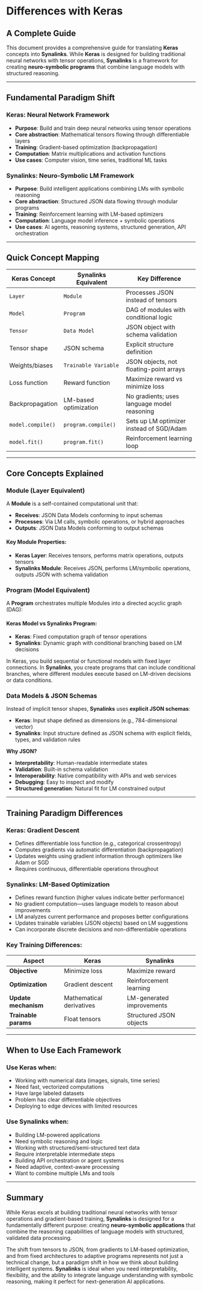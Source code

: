 # Differences with Keras
## A Complete Guide

This document provides a comprehensive guide for translating **Keras** concepts into **Synalinks**. While **Keras** is designed for building traditional neural networks with tensor operations, **Synalinks** is a framework for creating **neuro-symbolic programs** that combine language models with structured reasoning.

---

## Fundamental Paradigm Shift

### Keras: Neural Network Framework
- **Purpose**: Build and train deep neural networks using tensor operations
- **Core abstraction**: Mathematical tensors flowing through differentiable layers
- **Training**: Gradient-based optimization (backpropagation)
- **Computation**: Matrix multiplications and activation functions
- **Use cases**: Computer vision, time series, traditional ML tasks

### Synalinks: Neuro-Symbolic LM Framework
- **Purpose**: Build intelligent applications combining LMs with symbolic reasoning
- **Core abstraction**: Structured JSON data flowing through modular programs
- **Training**: Reinforcement learning with LM-based optimizers
- **Computation**: Language model inference + symbolic operations
- **Use cases**: AI agents, reasoning systems, structured generation, API orchestration

---

## Quick Concept Mapping

| **Keras Concept** | **Synalinks Equivalent** | **Key Difference** |
|------------------|------------------------|-------------------|
| `Layer` | `Module` | Processes JSON instead of tensors |
| `Model` | `Program` | DAG of modules with conditional logic |
| `Tensor` | `Data Model` | JSON object with schema validation |
| Tensor shape | JSON schema | Explicit structure definition |
| Weights/biases | `Trainable Variable` | JSON objects, not floating-point arrays |
| Loss function | Reward function | Maximize reward vs minimize loss |
| Backpropagation | LM-based optimization | No gradients; uses language model reasoning |
| `model.compile()` | `program.compile()` | Sets up LM optimizer instead of SGD/Adam |
| `model.fit()` | `program.fit()` | Reinforcement learning loop |

---

## Core Concepts Explained

### Module (Layer Equivalent)
A **Module** is a self-contained computational unit that:
- **Receives**: JSON Data Models conforming to input schemas
- **Processes**: Via LM calls, symbolic operations, or hybrid approaches
- **Outputs**: JSON Data Models conforming to output schemas

#### Key Module Properties:
- **Keras Layer**: Receives tensors, performs matrix operations, outputs tensors
- **Synalinks Module**: Receives JSON, performs LM/symbolic operations, outputs JSON with schema validation

### Program (Model Equivalent)
A **Program** orchestrates multiple Modules into a directed acyclic graph (DAG):

#### Keras Model vs Synalinks Program:
- **Keras**: Fixed computation graph of tensor operations
- **Synalinks**: Dynamic graph with conditional branching based on LM decisions

In Keras, you build sequential or functional models with fixed layer connections. In **Synalinks**, you create programs that can include conditional branches, where different modules execute based on LM-driven decisions or data conditions.

### Data Models & JSON Schemas

Instead of implicit tensor shapes, **Synalinks** uses **explicit JSON schemas**:

- **Keras**: Input shape defined as dimensions (e.g., 784-dimensional vector)
- **Synalinks**: Input structure defined as JSON schema with explicit fields, types, and validation rules

**Why JSON?**
- **Interpretability**: Human-readable intermediate states
- **Validation**: Built-in schema validation
- **Interoperability**: Native compatibility with APIs and web services
- **Debugging**: Easy to inspect and modify
- **Structured generation**: Natural fit for LM constrained output

---

## Training Paradigm Differences

### Keras: Gradient Descent
- Defines differentiable loss function (e.g., categorical crossentropy)
- Computes gradients via automatic differentiation (backpropagation)
- Updates weights using gradient information through optimizers like Adam or SGD
- Requires continuous, differentiable operations throughout

### Synalinks: LM-Based Optimization
- Defines reward function (higher values indicate better performance)
- No gradient computation—uses language models to reason about improvements
- LM analyzes current performance and proposes better configurations
- Updates trainable variables (JSON objects) based on LM suggestions
- Can incorporate discrete decisions and non-differentiable operations

### Key Training Differences:

| **Aspect** | **Keras** | **Synalinks** |
|-----------|----------|--------------|
| **Objective** | Minimize loss | Maximize reward |
| **Optimization** | Gradient descent | Reinforcement learning |
| **Update mechanism** | Mathematical derivatives | LM-generated improvements |
| **Trainable params** | Float tensors | Structured JSON objects |

---

## When to Use Each Framework

### Use Keras when:
- Working with numerical data (images, signals, time series)
- Need fast, vectorized computations
- Have large labeled datasets
- Problem has clear differentiable objectives
- Deploying to edge devices with limited resources

### Use Synalinks when:
- Building LM-powered applications
- Need symbolic reasoning and logic
- Working with structured/semi-structured text data
- Require interpretable intermediate steps
- Building API orchestration or agent systems
- Need adaptive, context-aware processing
- Want to combine multiple LMs and tools

---

## Summary

While Keras excels at building traditional neural networks with tensor operations and gradient-based training, **Synalinks** is designed for a fundamentally different purpose: creating **neuro-symbolic applications** that combine the reasoning capabilities of language models with structured, validated data processing.

The shift from tensors to JSON, from gradients to LM-based optimization, and from fixed architectures to adaptive programs represents not just a technical change, but a paradigm shift in how we think about building intelligent systems. **Synalinks** is ideal when you need interpretability, flexibility, and the ability to integrate language understanding with symbolic reasoning, making it perfect for next-generation AI applications.